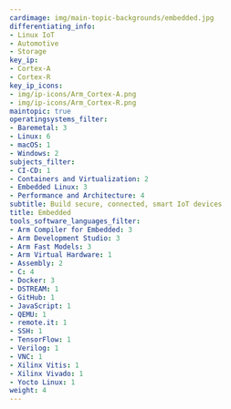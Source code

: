 ```yaml
---
cardimage: img/main-topic-backgrounds/embedded.jpg
differentiating_info:
- Linux IoT
- Automotive
- Storage
key_ip:
- Cortex-A
- Cortex-R
key_ip_icons:
- img/ip-icons/Arm_Cortex-A.png
- img/ip-icons/Arm_Cortex-R.png
maintopic: true
operatingsystems_filter:
- Baremetal: 3
- Linux: 6
- macOS: 1
- Windows: 2
subjects_filter:
- CI-CD: 1
- Containers and Virtualization: 2
- Embedded Linux: 3
- Performance and Architecture: 4
subtitle: Build secure, connected, smart IoT devices
title: Embedded
tools_software_languages_filter:
- Arm Compiler for Embedded: 3
- Arm Development Studio: 3
- Arm Fast Models: 3
- Arm Virtual Hardware: 1
- Assembly: 2
- C: 4
- Docker: 3
- DSTREAM: 1
- GitHub: 1
- JavaScript: 1
- QEMU: 1
- remote.it: 1
- SSH: 1
- TensorFlow: 1
- Verilog: 1
- VNC: 1
- Xilinx Vitis: 1
- Xilinx Vivado: 1
- Yocto Linux: 1
weight: 4
---
```

